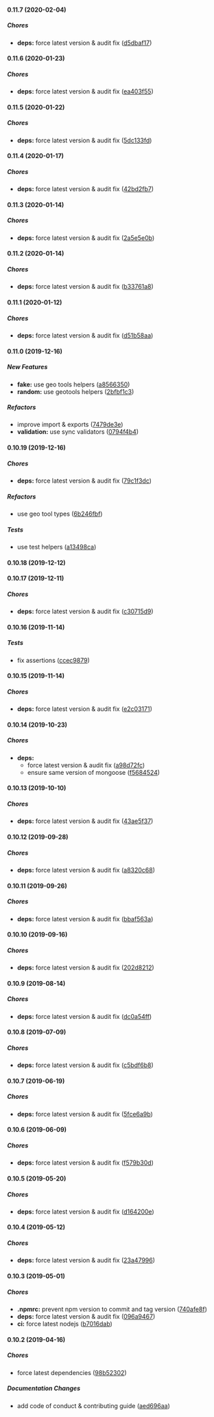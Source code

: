 #### 0.11.7 (2020-02-04)

##### Chores

* **deps:**  force latest version & audit fix ([d5dbaf17](https://github.com/lykmapipo/mongoose-geojson-schemas/commit/d5dbaf17c89f1abbc897d3a1ba9617b16b2405d4))

#### 0.11.6 (2020-01-23)

##### Chores

* **deps:**  force latest version & audit fix ([ea403f55](https://github.com/lykmapipo/mongoose-geojson-schemas/commit/ea403f5549b866a2aef15c346091aa3db413e4aa))

#### 0.11.5 (2020-01-22)

##### Chores

* **deps:**  force latest version & audit fix ([5dc133fd](https://github.com/lykmapipo/mongoose-geojson-schemas/commit/5dc133fd1e1be1784cbfbd0a57759262f5acf65d))

#### 0.11.4 (2020-01-17)

##### Chores

* **deps:**  force latest version & audit fix ([42bd2fb7](https://github.com/lykmapipo/mongoose-geojson-schemas/commit/42bd2fb76c7a48898b683c8b97fa60f081e3a78e))

#### 0.11.3 (2020-01-14)

##### Chores

* **deps:**  force latest version & audit fix ([2a5e5e0b](https://github.com/lykmapipo/mongoose-geojson-schemas/commit/2a5e5e0b77bb6a8f9a3286cb1f7f86b356841d43))

#### 0.11.2 (2020-01-14)

##### Chores

* **deps:**  force latest version & audit fix ([b33761a8](https://github.com/lykmapipo/mongoose-geojson-schemas/commit/b33761a870cf8ed826722f515e389368ec704018))

#### 0.11.1 (2020-01-12)

##### Chores

* **deps:**  force latest version & audit fix ([d51b58aa](https://github.com/lykmapipo/mongoose-geojson-schemas/commit/d51b58aa136f0d3dd153368a5d35999a7cb75623))

#### 0.11.0 (2019-12-16)

##### New Features

* **fake:**  use geo tools helpers ([a8566350](https://github.com/lykmapipo/mongoose-geojson-schemas/commit/a85663506e789ede193e32f791e5095dee17fe5e))
* **random:**  use geotools helpers ([2bfbf1c3](https://github.com/lykmapipo/mongoose-geojson-schemas/commit/2bfbf1c3d45a5abbd65d7034a04e9ab41bb21141))

##### Refactors

*  improve import & exports ([7479de3e](https://github.com/lykmapipo/mongoose-geojson-schemas/commit/7479de3ea52ddcdc5f5d1c835aa31c9d6259e9fb))
* **validation:**  use sync validators ([0794f4b4](https://github.com/lykmapipo/mongoose-geojson-schemas/commit/0794f4b41669438532d8c027031cd87db2251ba8))

#### 0.10.19 (2019-12-16)

##### Chores

* **deps:**  force latest version & audit fix ([79c1f3dc](https://github.com/lykmapipo/mongoose-geojson-schemas/commit/79c1f3dc23ae7e9c5834258b11a4bb4a98f035d2))

##### Refactors

*  use geo tool types ([6b246fbf](https://github.com/lykmapipo/mongoose-geojson-schemas/commit/6b246fbf23d80afd721ef16329179056f6b3ce19))

##### Tests

*  use test helpers ([a13498ca](https://github.com/lykmapipo/mongoose-geojson-schemas/commit/a13498ca939153b0e9647c896f83bd20231da078))

#### 0.10.18 (2019-12-12)

#### 0.10.17 (2019-12-11)

##### Chores

* **deps:**  force latest version & audit fix ([c30715d9](https://github.com/lykmapipo/mongoose-geojson-schemas/commit/c30715d9e2faae74b68870c69a593e76c55787fa))

#### 0.10.16 (2019-11-14)

##### Tests

*  fix assertions ([ccec9879](https://github.com/lykmapipo/mongoose-geojson-schemas/commit/ccec9879a1982bf1eba63960d0f7e3f850e75864))

#### 0.10.15 (2019-11-14)

##### Chores

* **deps:**  force latest version & audit fix ([e2c03171](https://github.com/lykmapipo/mongoose-geojson-schemas/commit/e2c03171e97781e6f9ea9a8202a712715cbbc226))

#### 0.10.14 (2019-10-23)

##### Chores

* **deps:**
  *  force latest version & audit fix ([a98d72fc](https://github.com/lykmapipo/mongoose-geojson-schemas/commit/a98d72fcb7130381ea0a3d392de95cc39f5986ff))
  *  ensure same version of mongoose ([f5684524](https://github.com/lykmapipo/mongoose-geojson-schemas/commit/f56845243d7e58d013a009a4d6da1dfa406533f0))

#### 0.10.13 (2019-10-10)

##### Chores

* **deps:**  force latest version & audit fix ([43ae5f37](https://github.com/lykmapipo/mongoose-geojson-schemas/commit/43ae5f373d9437859f6afde86437f42c99aa8d73))

#### 0.10.12 (2019-09-28)

##### Chores

* **deps:**  force latest version & audit fix ([a8320c68](https://github.com/lykmapipo/mongoose-geojson-schemas/commit/a8320c682fdda7dd71fbb973c01aa0e3149a4a86))

#### 0.10.11 (2019-09-26)

##### Chores

* **deps:**  force latest version & audit fix ([bbaf563a](https://github.com/lykmapipo/mongoose-geojson-schemas/commit/bbaf563a4957cdf181694c662a963925eeda802c))

#### 0.10.10 (2019-09-16)

##### Chores

* **deps:**  force latest version & audit fix ([202d8212](https://github.com/lykmapipo/mongoose-geojson-schemas/commit/202d8212668f9484097763233e0c97f45e1259ef))

#### 0.10.9 (2019-08-14)

##### Chores

* **deps:**  force latest version & audit fix ([dc0a54ff](https://github.com/lykmapipo/mongoose-geojson-schemas/commit/dc0a54ff5dc76cf18ef4dcf89e70ec7c5133fdfd))

#### 0.10.8 (2019-07-09)

##### Chores

* **deps:**  force latest version & audit fix ([c5bdf6b8](https://github.com/lykmapipo/mongoose-geojson-schemas/commit/c5bdf6b89903df8ede58933f6368bed4cfa2211a))

#### 0.10.7 (2019-06-19)

##### Chores

* **deps:**  force latest version & audit fix ([5fce6a9b](https://github.com/lykmapipo/mongoose-geojson-schemas/commit/5fce6a9b3b5c060f28768013e986c5f9d827abf3))

#### 0.10.6 (2019-06-09)

##### Chores

* **deps:**  force latest version & audit fix ([f579b30d](https://github.com/lykmapipo/mongoose-geojson-schemas/commit/f579b30d9fe20879a87604f49b960ddfdc03fd3b))

#### 0.10.5 (2019-05-20)

##### Chores

* **deps:**  force latest version & audit fix ([d164200e](https://github.com/lykmapipo/mongoose-geojson-schemas/commit/d164200e8f7c14a0e423705b4e056d9fa17d38aa))

#### 0.10.4 (2019-05-12)

##### Chores

* **deps:**  force latest version & audit fix ([23a47996](https://github.com/lykmapipo/mongoose-geojson-schemas/commit/23a4799681eaa4f86d4e5c09402a1a2457baa962))

#### 0.10.3 (2019-05-01)

##### Chores

* **.npmrc:**  prevent npm version to commit and tag version ([740afe8f](https://github.com/lykmapipo/mongoose-geojson-schemas/commit/740afe8fb86e62889fe42d220bcd50d5ad53dc45))
* **deps:**  force latest version & audit fix ([096a9467](https://github.com/lykmapipo/mongoose-geojson-schemas/commit/096a94672a601b6be532ececec67ac6a896e5d6e))
* **ci:**  force latest nodejs ([b7016dab](https://github.com/lykmapipo/mongoose-geojson-schemas/commit/b7016dab59f1f0939d6d7a6b903a712df9d98004))

#### 0.10.2 (2019-04-16)

##### Chores

*  force latest dependencies ([98b52302](https://github.com/lykmapipo/mongoose-geojson-schemas/commit/98b52302b7b9c2018b28debc7b4b1e95c9d9cccf))

##### Documentation Changes

*  add code of conduct & contributing guide ([aed696aa](https://github.com/lykmapipo/mongoose-geojson-schemas/commit/aed696aac7c3b1a2be6b9b938040806063d43a23))

